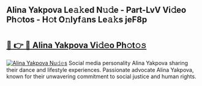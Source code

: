 ## Alina Yakpova Le𝚊𝚔ed N𝚞𝚍e - Part-LvV Vi𝚍eo Ph𝚘tos - H𝚘t O𝚗lyf𝚊ns Le𝚊𝚔s jeF8p

# <h2><a href="http://hf4dis.feru.top/?c=Alina+Yakpova">🔗 👉 🔴 Alina Yakpova Vi𝚍𝚎o Ph𝚘t𝚘𝚜</a></h2>

[![Alina Yakpova Nu𝚍𝚎s](https://i.imgur.com/0TWrTi3.gif)](http://hf4dis.feru.top/?c=Alina+Yakpova)
Social media personality Alina Yakpova sharing their dance and lifestyle experiences. Passionate advocate Alina Yakpova, known for their unwavering commitment to social justice and human rights. 
